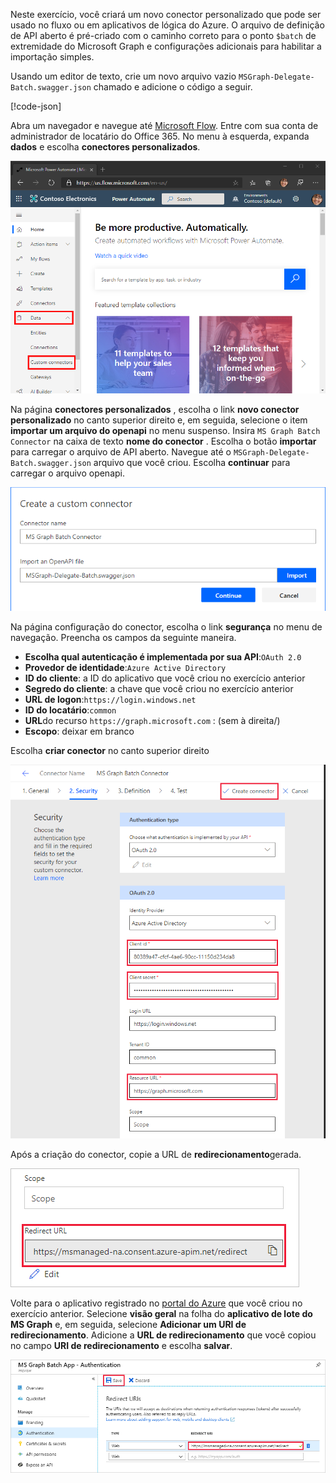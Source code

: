 <!-- markdownlint-disable MD002 MD041 -->

Neste exercício, você criará um novo conector personalizado que pode ser usado no fluxo ou em aplicativos de lógica do Azure. O arquivo de definição de API aberto é pré-criado com o caminho correto para o ponto `$batch` de extremidade do Microsoft Graph e configurações adicionais para habilitar a importação simples.

Usando um editor de texto, crie um novo arquivo vazio `MSGraph-Delegate-Batch.swagger.json` chamado e adicione o código a seguir.

[!code-json[](../LabFiles/MSGraph-Delegate-Batch.swagger.json)]

Abra um navegador e navegue até [Microsoft Flow](https://flow.microsoft.com). Entre com sua conta de administrador de locatário do Office 365. No menu à esquerda, expanda **dados** e escolha **conectores personalizados**.

![Uma captura de tela do item de menu de conectores personalizados no Microsoft Flow](./images/flow-conn1.png)

Na página **conectores personalizados** , escolha o link **novo conector personalizado** no canto superior direito e, em seguida, selecione o item **importar um arquivo do openapi** no menu suspenso. Insira `MS Graph Batch Connector` na caixa de texto **nome do conector** . Escolha o botão **importar** para carregar o arquivo de API aberto. Navegue até o `MSGraph-Delegate-Batch.swagger.json` arquivo que você criou. Escolha **continuar** para carregar o arquivo openapi.

 ![Uma captura de tela da caixa de diálogo Criar conector personalizado](./images/flow-conn3.png)

Na página configuração do conector, escolha o link **segurança** no menu de navegação. Preencha os campos da seguinte maneira.

- **Escolha qual autenticação é implementada por sua API**:`OAuth 2.0`
- **Provedor de identidade**:`Azure Active Directory`
- **ID do cliente**: a ID do aplicativo que você criou no exercício anterior
- **Segredo do cliente**: a chave que você criou no exercício anterior
- **URL de logon**:`https://login.windows.net`
- **ID do locatário**:`common`
- **URL**do recurso `https://graph.microsoft.com` : (sem à direita/)
- **Escopo**: deixar em branco

Escolha **criar conector** no canto superior direito

![Uma captura de tela da guia Segurança na configuração do conector](./images/flow-conn4.png)

Após a criação do conector, copie a URL de **redirecionamento**gerada.

![Uma captura de tela da URL de redirecionamento gerada](./images/flow-conn5.png)

Volte para o aplicativo registrado no [portal do Azure](https://aad.portal.azure.com) que você criou no exercício anterior. Selecione **visão geral** na folha do **aplicativo de lote do MS Graph** e, em seguida, selecione **Adicionar um URI de redirecionamento**. Adicione a **URL de redirecionamento** que você copiou no campo **URI de redirecionamento** e escolha **salvar**.

![Uma captura de tela da lâmina URLs de resposta no portal do Azure](./images/flow-conn-preview6.png)
